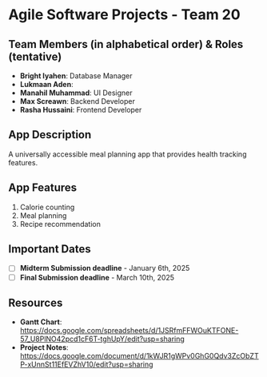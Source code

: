 # Agile Software Projects - Team 20

## Team Members (in alphabetical order) & Roles (tentative)
- **Bright Iyahen**: Database Manager
- **Lukmaan Aden**:
- **Manahil Muhammad**: UI Designer
- **Max Screawn**: Backend Developer
- **Rasha Hussaini**: Frontend Developer

## App Description
A universally accessible meal planning app that provides health tracking features.

## App Features
1. Calorie counting
2. Meal planning
3. Recipe recommendation

## Important Dates
- [ ] **Midterm Submission deadline** - January 6th, 2025
- [ ] **Final Submission deadline** - March 10th, 2025

## Resources
* **Gantt Chart**: https://docs.google.com/spreadsheets/d/1JSRfmFFWOuKTFONE-57_U8PlNO42pcd1cF6T-tghUpY/edit?usp=sharing
* **Project Notes**: https://docs.google.com/document/d/1kWJR1gWPv0GhG0Qdv3ZcObZTP-xUnnSt11EfEVZhV10/edit?usp=sharing

